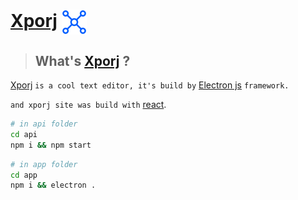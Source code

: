 # [Xporj](https://xporj.web.app) <img src=".github/img/api.svg" align="center" />

> ## What's [Xporj](https://xporj.web.app) ?

[Xporj](https://xporj.web.app) `is a cool text editor,
it's build by` [Electron js](https://electronjs.org) `framework.`

`and xporj site was build with` [react](https://reactjs.org/).

```sh
# in api folder
cd api
npm i && npm start
```

```sh
# in app folder
cd app
npm i && electron .
```
